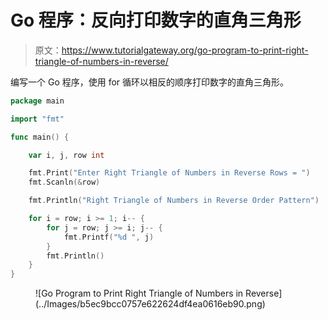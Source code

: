 # Go 程序：反向打印数字的直角三角形

> 原文：<https://www.tutorialgateway.org/go-program-to-print-right-triangle-of-numbers-in-reverse/>

编写一个 Go 程序，使用 for 循环以相反的顺序打印数字的直角三角形。

```go
package main

import "fmt"

func main() {

	var i, j, row int

	fmt.Print("Enter Right Triangle of Numbers in Reverse Rows = ")
	fmt.Scanln(&row)

	fmt.Println("Right Triangle of Numbers in Reverse Order Pattern")

	for i = row; i >= 1; i-- {
		for j = row; j >= i; j-- {
			fmt.Printf("%d ", j)
		}
		fmt.Println()
	}
}
```

<figure class="wp-block-image size-large">![Go Program to Print Right Triangle of Numbers in Reverse](../Images/b5ec9bcc0757e622624df4ea0616eb90.png)</figure>